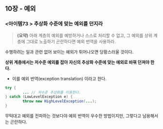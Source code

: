 ## 10장 - 예외

### <아이템73 > 추상화 수준에 맞는 예외를 던지라

> **(요약)** 아래 계층의 예외를 예방하거나 스스로 처리할 수 없고, 그 예외를 상위 계층에 그대로 노출하기 곤란하다면 예외 번역을 사용하라.

수행하려는 일과 관련 없어 보이는 예외가 튀어나오면 당황스러울 것이다.

**상위 계층에서는 저수준 예외를 잡아 자신의 추상화 수준에 맞는 예외로 바꿔 던져야 한다.**

- 이를 예외 번역(exception translation) 이라고 한다.

```java
try {
        ... // 저수준 추상화를 이용한다.    
} catch (LowLevelException e) {
        throw new HighLevelException(...);
}
```

무턱대고 예외를 전파하는 것보다야 예외 번역이 우수한 방법이지만, 그렇다고 남용해서는 곤란하다.

